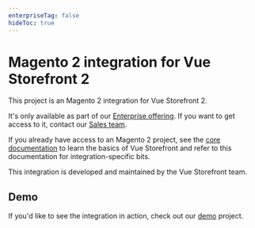 ```yaml
---
enterpriseTag: false
hideToc: true
---
```

# Magento 2 integration for Vue Storefront 2

This project is an Magento 2 integration for Vue Storefront 2.

It's only available as part of our [Enterprise offering](https://docs.vuestorefront.io/v2/general/enterprise.html). If you want to get access to it, contact our [Sales team](https://www.vuestorefront.io/contact/sales).

If you already have access to an Magento 2 project, see the [core documentation](https://docs.vuestorefront.io/) to learn the basics of Vue Storefront and refer to this documentation for integration-specific bits.

This integration is developed and maintained by the Vue Storefront team.

## Demo

If you'd like to see the integration in action, check out our [demo](https://demo-m2.vuestorefront.io) project.

<CoreDocsList />

